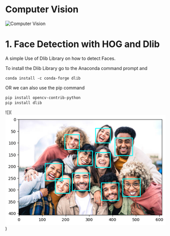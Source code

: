 # Computer Vision

![Computer Vision](https://www.oracle.com/a/tech/img/cc06-computer-vision.jpg)

# 1. Face Detection with HOG and Dlib

A simple Use of Dlib Library on how to detect Faces.

To install the Dlib Library go to the Anaconda command prompt and

```
conda install -c conda-forge dlib
```

OR we can also use the pip command

```
pip install opencv-contrib-python
pip install dlib
```

![](![Alt text](./Face%20Detection%20Using%20Dlib/image.png))
